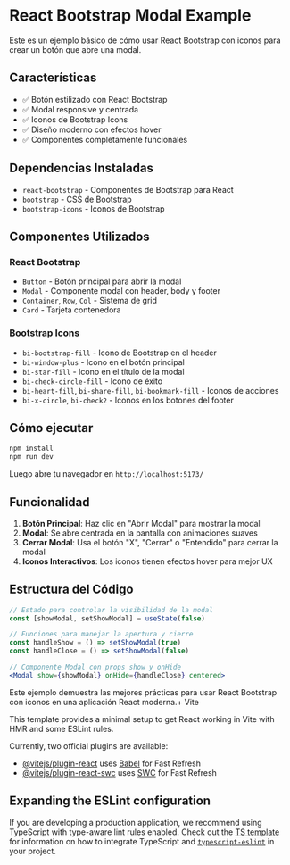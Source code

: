 # React Bootstrap Modal Example

Este es un ejemplo básico de cómo usar React Bootstrap con iconos para crear un botón que abre una modal.

## Características

- ✅ Botón estilizado con React Bootstrap
- ✅ Modal responsive y centrada
- ✅ Iconos de Bootstrap Icons
- ✅ Diseño moderno con efectos hover
- ✅ Componentes completamente funcionales

## Dependencias Instaladas

- `react-bootstrap` - Componentes de Bootstrap para React
- `bootstrap` - CSS de Bootstrap
- `bootstrap-icons` - Iconos de Bootstrap

## Componentes Utilizados

### React Bootstrap
- `Button` - Botón principal para abrir la modal
- `Modal` - Componente modal con header, body y footer
- `Container`, `Row`, `Col` - Sistema de grid
- `Card` - Tarjeta contenedora

### Bootstrap Icons
- `bi-bootstrap-fill` - Icono de Bootstrap en el header
- `bi-window-plus` - Icono en el botón principal
- `bi-star-fill` - Icono en el título de la modal
- `bi-check-circle-fill` - Icono de éxito
- `bi-heart-fill`, `bi-share-fill`, `bi-bookmark-fill` - Iconos de acciones
- `bi-x-circle`, `bi-check2` - Iconos en los botones del footer

## Cómo ejecutar

```bash
npm install
npm run dev
```

Luego abre tu navegador en `http://localhost:5173/`

## Funcionalidad

1. **Botón Principal**: Haz clic en "Abrir Modal" para mostrar la modal
2. **Modal**: Se abre centrada en la pantalla con animaciones suaves
3. **Cerrar Modal**: Usa el botón "X", "Cerrar" o "Entendido" para cerrar la modal
4. **Iconos Interactivos**: Los iconos tienen efectos hover para mejor UX

## Estructura del Código

```jsx
// Estado para controlar la visibilidad de la modal
const [showModal, setShowModal] = useState(false)

// Funciones para manejar la apertura y cierre
const handleShow = () => setShowModal(true)
const handleClose = () => setShowModal(false)

// Componente Modal con props show y onHide
<Modal show={showModal} onHide={handleClose} centered>
```

Este ejemplo demuestra las mejores prácticas para usar React Bootstrap con iconos en una aplicación React moderna.+ Vite

This template provides a minimal setup to get React working in Vite with HMR and some ESLint rules.

Currently, two official plugins are available:

- [@vitejs/plugin-react](https://github.com/vitejs/vite-plugin-react/blob/main/packages/plugin-react) uses [Babel](https://babeljs.io/) for Fast Refresh
- [@vitejs/plugin-react-swc](https://github.com/vitejs/vite-plugin-react/blob/main/packages/plugin-react-swc) uses [SWC](https://swc.rs/) for Fast Refresh

## Expanding the ESLint configuration

If you are developing a production application, we recommend using TypeScript with type-aware lint rules enabled. Check out the [TS template](https://github.com/vitejs/vite/tree/main/packages/create-vite/template-react-ts) for information on how to integrate TypeScript and [`typescript-eslint`](https://typescript-eslint.io) in your project.
